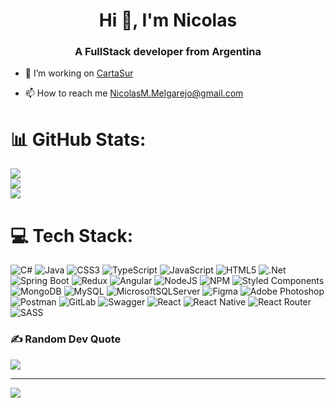 <h1 align="center">Hi 🖖, I'm Nicolas</h1>
<h3 align="center">A FullStack developer from Argentina</h3>

- 🔭 I’m working on [CartaSur](https://www.linkedin.com/company/cartasur/mycompany/)

- 📫 How to reach me NicolasM.Melgarejo@gmail.com

# 📊 GitHub Stats:
![](https://github-readme-stats.vercel.app/api?username=Nicolasmmelgarejo&theme=blueberry&hide_border=false&include_all_commits=true&count_private=true)<br/>
![](https://github-readme-streak-stats.herokuapp.com/?user=Nicolasmmelgarejo&theme=blueberry&hide_border=false)<br/>
![](https://github-readme-stats.vercel.app/api/top-langs/?username=Nicolasmmelgarejo&theme=blueberry&hide_border=false&include_all_commits=true&count_private=true&layout=compact)


# 💻 Tech Stack:
![C#](https://img.shields.io/badge/c%23-%23239120.svg?style=flat&logo=c-sharp&logoColor=white) 
![Java](https://img.shields.io/badge/Java-ED8B00?style=flat&logo=java&logoColor=white) ![CSS3](https://img.shields.io/badge/css3-%231572B6.svg?style=flat&logo=css3&logoColor=white) ![TypeScript](https://img.shields.io/badge/typescript-%23007ACC.svg?style=flat&logo=typescript&logoColor=white) ![JavaScript](https://img.shields.io/badge/javascript-%23323330.svg?style=flat&logo=javascript&logoColor=%23F7DF1E) ![HTML5](https://img.shields.io/badge/html5-%23E34F26.svg?style=flat&logo=html5&logoColor=white) ![.Net](https://img.shields.io/badge/.NET-5C2D91?style=flat&logo=.net&logoColor=white) ![Spring Boot](https://img.shields.io/badge/-Spring%20Boot-brightgreen?style=flat&logo=Spring+Boot&logoColor=white) ![Redux](https://img.shields.io/badge/redux-%23593d88.svg?style=flat&logo=redux&logoColor=white) ![Angular](https://img.shields.io/badge/angular-%23DD0031.svg?style=flat&logo=angular&logoColor=white) ![NodeJS](https://img.shields.io/badge/node.js-6DA55F?style=flat&logo=node.js&logoColor=white)  ![NPM](https://img.shields.io/badge/NPM-%23000000.svg?style=flat&logo=npm&logoColor=white) ![Styled Components](https://img.shields.io/badge/styled--components-DB7093?style=flat&logo=styled-components&logoColor=white)  ![MongoDB](https://img.shields.io/badge/MongoDB-%234ea94b.svg?style=flat&logo=mongodb&logoColor=white) ![MySQL](https://img.shields.io/badge/mysql-%2300f.svg?style=flat&logo=mysql&logoColor=white) ![MicrosoftSQLServer](https://img.shields.io/badge/Microsoft%20SQL%20Sever-CC2927?style=flat&logo=microsoft%20sql%20server&logoColor=white)  	![Figma](https://img.shields.io/badge/figma-%23F24E1E.svg?style=flat&logo=figma&logoColor=white)  ![Adobe Photoshop](https://img.shields.io/badge/adobephotoshop-%2331A8FF.svg?style=flat&logo=adobephotoshop&logoColor=white) ![Postman](https://img.shields.io/badge/Postman-FF6C37?style=flat&logo=postman&logoColor=white) ![GitLab](https://img.shields.io/badge/GitLab-330F63?style=flat&logo=gitlab&logoColor=white) ![Swagger](https://img.shields.io/badge/-Swagger-%23Clojure?style=flat&logo=swagger&logoColor=white) ![React](https://img.shields.io/badge/react-%2320232a.svg?style=flat&logo=react&logoColor=%2361DAFB) ![React Native](https://img.shields.io/badge/react_native-%2320232a.svg?style=flat&logo=react&logoColor=%2361DAFB) ![React Router](https://img.shields.io/badge/React_Router-CA4245?style=flat&logo=react-router&logoColor=white) ![SASS](https://img.shields.io/badge/SASS-hotpink.svg?style=flat&logo=SASS&logoColor=white) 

### ✍️ Random Dev Quote
![](https://quotes-github-readme.vercel.app/api?type=horizontal&theme=radical)

---

[![](https://visitcount.itsvg.in/api?id=Nicolasmmelgarejo&icon=0&color=0)](https://visitcount.itsvg.in)
